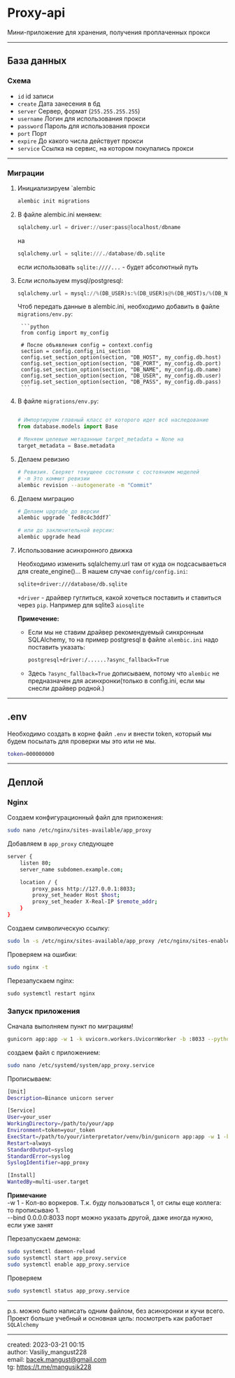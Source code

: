 # Proxy-api

Мини-приложение для хранения, получения проплаченных прокси

---

## База данных

### Схема
- `id` id записи
- `create` Дата занесения в бд
- `server` Сервер, формат (`255.255.255.255`)
- `username` Логин для использования прокси
- `password` Пароль для использования прокси
- `port` Порт
- `expire` До какого числа действует прокси 
- `service` Ссылка на сервис, на котором покупались прокси

--- 

### Миграции 
1. Инициализируем `alembic

    ```bash
    alembic init migrations
    ```

1. В файле alembic.ini меняем:  
    ```python
    sqlalchemy.url = driver://user:pass@localhost/dbname  
    ```
    на  
    ```python
    sqlalchemy.url = sqlite:///./database/db.sqlite
    ```
    если использовать `sqlite:////...` - будет абсолютный путь
    
1. Если используем mysql/postgresql:  
    ```python
    sqlalchemy.url = mysql://%(DB_USER)s:%(DB_USER)s@%(DB_HOST)s/%(DB_NAME)s
    ```
    Чтоб передать данные в alembic.ini, необходимо добавить в файле `migrations/env.py`: 

        ```python
        from config import my_config

        # После объявления config = context.config
        section = config.config_ini_section
        config.set_section_option(section, "DB_HOST", my_config.db.host)
        config.set_section_option(section, "DB_PORT", my_config.db.port)
        config.set_section_option(section, "DB_NAME", my_config.db.name)
        config.set_section_option(section, "DB_USER", my_config.db.user)
        config.set_section_option(section, "DB_PASS", my_config.db.pass)
        ```
1. В файле `migrations/env.py`: 
    ```python

    # Импортируем главный класс от которого идет всё наследование
    from database.models import Base

    # Меняем целевые метаданные target_metadata = None на 
    target_metadata = Base.metadata

    ```

1. Делаем ревизию

    ```bash
    # Ревизия. Сверяет текущеее состоянии с состоянием моделей
    # -m Это коммит ревизии
    alembic revision --autogenerate -m "Commit"
    ```

1. Делаем миграцию
    ```bash
    # Делаем upgrade до версии
    alembic upgrade `fed8c4c3ddf7`

    # или до заключительной версии:
    alembic upgrade head
    ```

1. Использование асинхронного движка  
   
    Необходимо изменить sqlalchemy.url там от куда он подсасываеться для create_engine()... В нашем случае `config/config.ini`:
    ```bash
    sqlite+driver:///database/db.sqlite
    ```
    `+driver` - драйвер гуглиться, какой хочеться поставить и ставиться через `pip`. Например для sqlite3 `aiosqlite`  
  
    **Примечение:**  
    - Если мы не ставим драйвер рекомендуемый синхронным SQLAlchemy, то на пример postgresql в файле `alembic.ini` надо поставить указать: 
        ```bash 
        postgresql+driver:/......?async_fallback=True
        ```
    - Здесь `?async_fallback=True` дописываем, потому что `alembic` не предназначен для асинхронки(только в config.ini, если мы снесли драйвер родной.)

---


## .env 
Необходимо создать в корне файл `.env` и внести token, который мы будем посылать для проверки мы это или не мы.
```bash
token=000000000
```

---

## Деплой

### Nginx
Создаем конфигурационный файл для приложения:
```bash
sudo nano /etc/nginx/sites-available/app_proxy
```

Добавляем в `app_proxy` следующее

```bash 
server {
    listen 80;
    server_name subdomen.example.com;

    location / {
        proxy_pass http://127.0.0.1:8033;
        proxy_set_header Host $host;
        proxy_set_header X-Real-IP $remote_addr;
    }
}
``` 

Создаем символическую ссылку:

```bash
sudo ln -s /etc/nginx/sites-available/app_proxy /etc/nginx/sites-enabled/
```

Проверяем на ошибки:

```bash
sudo nginx -t
```

Перезапускаем nginx: 
```
sudo systemctl restart nginx
```

### Запуск приложения 

Сначала выполняем пункт по миграциям!

```bash
gunicorn app:app -w 1 -k uvicorn.workers.UvicornWorker -b :8033 --pythonpath /path/to/your/virtualenv/bin/python
```

создаем файл с приложением:

```bash 
sudo nano /etc/systemd/system/app_proxy.service
```

Прописываем:  

```bash 
[Unit]
Description=Binance unicorn server

[Service]
User=your_user 
WorkingDirectory=/path/to/your/app
Environment=token=your_token
ExecStart=/path/to/your/interpretator/venv/bin/gunicorn app:app -w 1 -k uvicorn.workers.UvicornWorker --bind 0.0.0.0:8033        
Restart=always
StandardOutput=syslog
StandardError=syslog
SyslogIdentifier=app_proxy

[Install]
WantedBy=multi-user.target
```
**Примечание**  
-w 1 - Кол-во воркеров. Т.к. буду пользоваться 1, от силы еще коллега: то прописываю 1.   
--bind 0.0.0.0:8033 порт можно указать другой, даже иногда нужно, если уже занят  
  

Перезапускаем демона: 
```bash 
sudo systemctl daemon-reload
sudo systemctl start app_proxy.service
sudo systemctl enable app_proxy.service
```

Проверяем
```bash 
sudo systemctl status app_proxy.service
```


---
p.s. можно было написать одним файлом, без асинхронки и кучи всего.  
Проект больше учебный и основная цель: посмотреть как работает `SQLAlchemy`

---

created: 2023-03-21 00:15  
author: Vasiliy_mangust228  
email: <a href="mailto:bacek.mangust@gmail.com">bacek.mangust@gmail.com</a>  
tg: https://t.me/mangusik228  


            